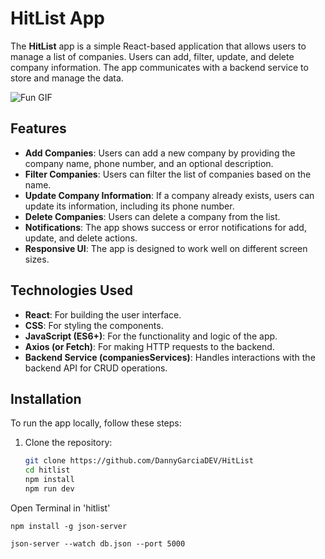 # HitList App

The **HitList** app is a simple React-based application that allows users to manage a list of companies. Users can add, filter, update, and delete company information. The app communicates with a backend service to store and manage the data.


![Fun GIF](https://media4.giphy.com/media/v1.Y2lkPTc5MGI3NjExZzFlY25tbnF6a2U1Y3NnM3poa3l2Zzk3Y29wMmx2eHdsMmE3b3ZkciZlcD12MV9pbnRlcm5hbF9naWZfYnlfaWQmY3Q9Zw/8Cvv8FPd3Jd54i5HBs/giphy.gif)



## Features

- **Add Companies**: Users can add a new company by providing the company name, phone number, and an optional description.
- **Filter Companies**: Users can filter the list of companies based on the name.
- **Update Company Information**: If a company already exists, users can update its information, including its phone number.
- **Delete Companies**: Users can delete a company from the list.
- **Notifications**: The app shows success or error notifications for add, update, and delete actions.
- **Responsive UI**: The app is designed to work well on different screen sizes.

## Technologies Used

- **React**: For building the user interface.
- **CSS**: For styling the components.
- **JavaScript (ES6+)**: For the functionality and logic of the app.
- **Axios (or Fetch)**: For making HTTP requests to the backend.
- **Backend Service (companiesServices)**: Handles interactions with the backend API for CRUD operations.

## Installation

To run the app locally, follow these steps:

1. Clone the repository:

   ```bash
   git clone https://github.com/DannyGarciaDEV/HitList
   cd hitlist
   npm install
   npm run dev
   ```

Open Terminal in 'hitlist'

```
npm install -g json-server

json-server --watch db.json --port 5000

```


  

